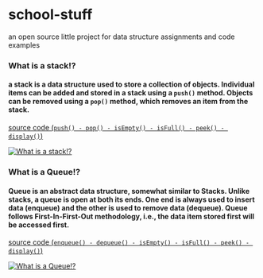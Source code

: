 # school-stuff
an open source little project for data structure assignments and code examples

### What is a stack!?
#### a stack is a data structure used to store a collection of objects. Individual items can be added and stored in a stack using a ``push()`` method. Objects can be removed using a ``pop()`` method, which removes an item from the stack.

[source code (``push() - pop() - isEmpty() - isFull() - peek() - display()``)](Stack/Stack.cs)

[![What is a stack!?](https://img.youtube.com/vi/XSdXSmwb550/0.jpg)](https://www.youtube.com/watch?v=XSdXSmwb550)

### What is a Queue!?
#### Queue is an abstract data structure, somewhat similar to Stacks. Unlike stacks, a queue is open at both its ends. One end is always used to insert data (enqueue) and the other is used to remove data (dequeue). Queue follows First-In-First-Out methodology, i.e., the data item stored first will be accessed first.

[source code (``enqueue() - dequeue() - isEmpty() - isFull() - peek() - display()``)](Queue/Queue.cs)

[![What is a Queue!?](https://img.youtube.com/vi/PjQdvpWfCmE/0.jpg)](https://www.youtube.com/watch?v=PjQdvpWfCmE)
